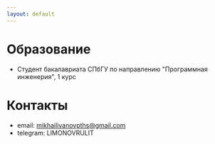 ```yaml
---
layout: default
---
```


# Образование
- Студент бакалавриата СПбГУ по направлению "Программная инженерия", 1 курс

# Контакты
- email: mikhailivanovpths@gmail.com
- telegram: LIMONOVRULIT

